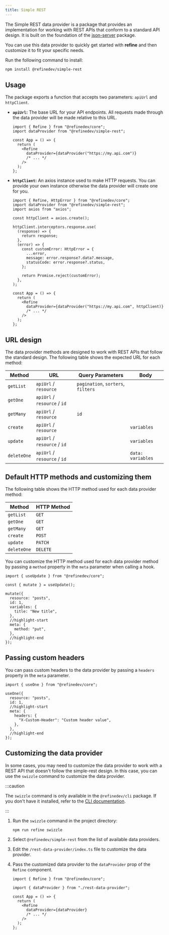 ```yaml
---
title: Simple REST
---
```


The Simple REST data provider is a package that provides an implementation for working with REST APIs that conform to a standard API design. It is built on the foundation of the [json-server](https://github.com/typicode/json-server) package.

You can use this data provider to quickly get started with **refine** and then customize it to fit your specific needs.

Run the following command to install:

```bash
npm install @refinedev/simple-rest
```

## Usage

The package exports a function that accepts two parameters: `apiUrl` and `httpClient`.

- **`apiUrl`:** The base URL for your API endpoints. All requests made through the data provider will be made relative to this URL.

  ```tsx
  import { Refine } from "@refinedev/core";
  import dataProvider from "@refinedev/simple-rest";

  const App = () => {
    return (
      <Refine
        dataProvider={dataProvider("https://my.api.com")}
        /* ... */
      />
    );
  };
  ```

- **`httpClient`:** An axios instance used to make HTTP requests. You can provide your own instance otherwise the data provider will create one for you.

  ```tsx
  import { Refine, HttpError } from "@refinedev/core";
  import dataProvider from "@refinedev/simple-rest";
  import axios from "axios";

  const httpClient = axios.create();

  httpClient.interceptors.response.use(
    (response) => {
      return response;
    },
    (error) => {
      const customError: HttpError = {
        ...error,
        message: error.response?.data?.message,
        statusCode: error.response?.status,
      };

      return Promise.reject(customError);
    },
  );

  const App = () => {
    return (
      <Refine
        dataProvider={dataProvider("https://my.api.com", httpClient)}
        /* ... */
      />
    );
  };
  ```

## URL design

The data provider methods are designed to work with REST APIs that follow the standard design. The following table shows the expected URL for each method:

| Method      | URL                          | Query Parameters                   | Body              |
| ----------- | ---------------------------- | ---------------------------------- | ----------------- |
| `getList`   | `apiUrl` / `resource`        | `pagination`, `sorters`, `filters` |                   |
| `getOne`    | `apiUrl` / `resource` / `id` |                                    |                   |
| `getMany`   | `apiUrl` / `resource`        | `id`                               |                   |
| `create`    | `apiUrl` / `resource`        |                                    | `variables`       |
| `update`    | `apiUrl` / `resource` / `id` |                                    | `variables`       |
| `deleteOne` | `apiUrl` / `resource` / `id` |                                    | `data: variables` |

## Default HTTP methods and customizing them

The following table shows the HTTP method used for each data provider method:

| Method      | HTTP Method |
| ----------- | ----------- |
| `getList`   | `GET`       |
| `getOne`    | `GET`       |
| `getMany`   | `GET`       |
| `create`    | `POST`      |
| `update`    | `PATCH`     |
| `deleteOne` | `DELETE`    |

You can customize the HTTP method used for each data provider method by passing a `method` property in the `meta` parameter when calling a hook.

```tsx
import { useUpdate } from "@refinedev/core";

const { mutate } = useUpdate();

mutate({
  resource: "posts",
  id: 1,
  variables: {
    title: "New title",
  },
  //highlight-start
  meta: {
    method: "put",
  },
  //highlight-end
});
```

## Passing custom headers

You can pass custom headers to the data provider by passing a `headers` property in the `meta` parameter.

```tsx
import { useOne } from "@refinedev/core";

useOne({
  resource: "posts",
  id: 1,
  //highlight-start
  meta: {
    headers: {
      "X-Custom-Header": "Custom header value",
    },
  },
  //highlight-end
});
```

## Customizing the data provider

In some cases, you may need to customize the data provider to work with a REST API that doesn't follow the simple-rest design. In this case, you can use the `swizzle` command to customize the data provider.

:::caution

The `swizzle` command is only available in the `@refinedev/cli` package. If you don't have it installed, refer to the [CLI documentation](/docs/packages/list-of-packages/index).

:::

1. Run the `swizzle` command in the project directory:

   ```bash
   npm run refine swizzle
   ```

2. Select `@refinedev/simple-rest` from the list of available data providers.

3. Edit the `/rest-data-provider/index.ts` file to customize the data provider.

4. Pass the customized data provider to the `dataProvider` prop of the `Refine` component.

   ```tsx
   import { Refine } from "@refinedev/core";

   import { dataProvider } from "./rest-data-provider";

   const App = () => {
     return (
       <Refine
         dataProvider={dataProvider}
         /* ... */
       />
     );
   };
   ```
